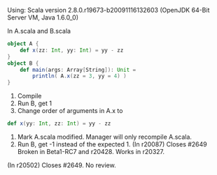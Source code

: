 Using: Scala version 2.8.0.r19673-b20091116132603 (OpenJDK 64-Bit Server VM, Java 1.6.0_0)

In A.scala and B.scala
```scala
object A {
	def x(zz: Int, yy: Int) = yy - zz
}
object B {
	def main(args: Array[String]): Unit =
		println( A.x(zz = 3, yy = 4) )
}
```

 1. Compile
 1. Run B, get 1
 1. Change order of arguments in A.x to 
```scala
def x(yy: Int, zz: Int) = yy - zz
```
 1. Mark A.scala modified.  Manager will only recompile A.scala.
 1. Run B, get -1 instead of the expected 1.
(In r20087) Closes #2649
Broken in Beta1-RC7 and r20428.  Works in r20327.

(In r20502) Closes #2649. No review.
